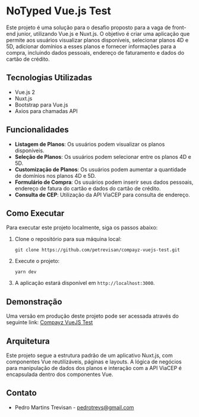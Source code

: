 # NoTyped Vue.js Test

Este projeto é uma solução para o desafio proposto para a vaga de front-end junior, utilizando Vue.js e Nuxt.js. O objetivo é criar uma aplicação que permite aos usuários visualizar planos disponíveis, selecionar planos 4D e 5D, adicionar domínios a esses planos e fornecer informações para a compra, incluindo dados pessoais, endereço de faturamento e dados do cartão de crédito.

## Tecnologias Utilizadas

- Vue.js 2
- Nuxt.js
- Bootstrap para Vue.js
- Axios para chamadas API

## Funcionalidades

- **Listagem de Planos**: Os usuários podem visualizar os planos disponíveis.
- **Seleção de Planos**: Os usuários podem selecionar entre os planos 4D e 5D.
- **Customização de Planos**: Os usuários podem aumentar a quantidade de domínios nos planos 4D e 5D.
- **Formulário de Compra**: Os usuários podem inserir seus dados pessoais, endereço de fatura do cartão e dados do cartão de crédito.
- **Consulta de CEP**: Utilização da API ViaCEP para consulta de endereço.

## Como Executar

Para executar este projeto localmente, siga os passos abaixo:

1. Clone o repositório para sua máquina local:

    `git clone https://github.com/petrevisan/compayz-vuejs-test.git`

2. Execute o projeto:

    `yarn dev`
3. A aplicação estará disponível em `http://localhost:3000`.

## Demonstração

Uma versão em produção deste projeto pode ser acessada através do seguinte link: [Compayz VueJS Test](https://compayz-vuejs-test-ecru.vercel.app/)

## Arquitetura

Este projeto segue a estrutura padrão de um aplicativo Nuxt.js, com componentes Vue reutilizáveis, páginas e layouts.  A lógica de negócios para manipulação de dados dos planos e interação com a API ViaCEP é encapsulada dentro dos componentes Vue.


## Contato
- Pedro Martins Trevisan - pedrotrevs@gmail.com

